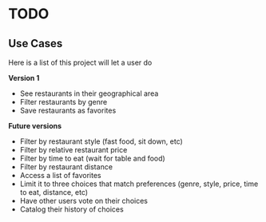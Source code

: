 # TODO

## Use Cases

Here is a list of this project will let a user do

**Version 1**
- See restaurants in their geographical area
- Filter restaurants by genre
- Save restaurants as favorites

**Future versions**
- Filter by restaurant style (fast food, sit down, etc)
- Filter by relative restaurant price
- Filter by time to eat (wait for table and food)
- Filter by restaurant distance
- Access a list of favorites 
- Limit it to three choices that match preferences (genre, style, price, time to eat, distance, etc)
- Have other users vote on their choices
- Catalog their history of choices
